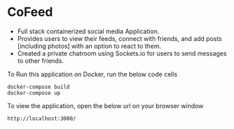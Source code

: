 # CoFeed

- Full stack containerized social media Application.
- Provides users to view their feeds, connect with friends, and add posts [including photos] with an option to react to them. 
- Created a private chatroom using Sockets.io for users to send messages to other friends.

To Run this application on Docker, run the below code cells
```
docker-compose build
docker-compose up
```
To view the application, open the below url on your browser window
```
http://localhost:3000/
```
